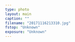```yaml
---
type: photo
layout: main
caption: ""
filename: "20171116213310.jpg"
fstop: "Unknown"
exposure: "Unknown"
---
```

